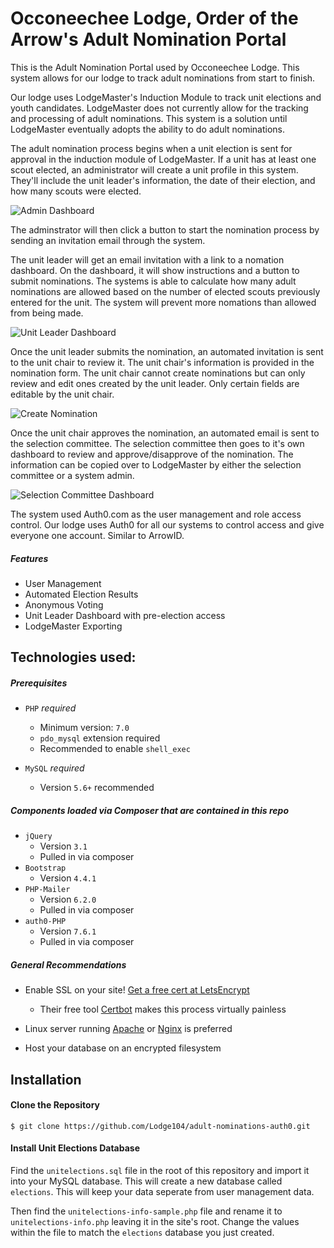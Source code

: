 Occoneechee Lodge, Order of the Arrow's Adult Nomination Portal
=========

This is the Adult Nomination Portal used by Occoneechee Lodge. This system allows for our lodge to track adult nominations from start to finish.

Our lodge uses LodgeMaster's Induction Module to track unit elections and youth candidates. LodgeMaster does not currently allow for the tracking and processing of adult nominations. This system is a solution until LodgeMaster eventually adopts the ability to do adult nominations.

The adult nomination process begins when a unit election is sent for approval in the induction module of LodgeMaster. If a unit has at least one scout elected, an administrator will create a unit profile in this system. They'll include the unit leader's information, the date of their election, and how many scouts were elected.

![Admin Dashboard](https://github.com/Lodge104/adult-nominations-auth0/blob/master/readme/admin-dashboard.png)

The adminstrator will then click a button to start the nomination process by sending an invitation email through the system.

The unit leader will get an email invitation with a link to a nomation dashboard. On the dashboard, it will show instructions and a button to submit nominations. The systems is able to calculate how many adult nominations are allowed based on the number of elected scouts previously entered for the unit. The system will prevent more nomations than allowed from being made.

![Unit Leader Dashboard](https://github.com/Lodge104/adult-nominations-auth0/blob/master/readme/unitleader-dashboard.png)

Once the unit leader submits the nomination, an automated invitation is sent to the unit chair to review it. The unit chair's information is provided in the nomination form. The unit chair cannot create nominations but can only review and edit ones created by the unit leader. Only certain fields are editable by the unit chair.

![Create Nomination](https://github.com/Lodge104/adult-nominations-auth0/blob/master/readme/nomination-form.png)

Once the unit chair approves the nomination, an automated email is sent to the selection committee. The selection committee then goes to it's own dashboard to review and approve/disapprove of the nomination. The information can be copied over to LodgeMaster by either the selection committee or a system admin.

![Selection Committee Dashboard](https://github.com/Lodge104/adult-nominations-auth0/blob/master/readme/selection-committee.png)

The system used Auth0.com as the user management and role access control. Our lodge uses Auth0 for all our systems to control access and give everyone one account. Similar to ArrowID.

##### Features

- User Management
- Automated Election Results
- Anonymous Voting
- Unit Leader Dashboard with pre-election access
- LodgeMaster Exporting

Technologies used:
------------------
##### Prerequisites

- `PHP` *_required_*
	- Minimum version: `7.0`
	- `pdo_mysql` extension required
	- Recommended to enable `shell_exec`

- `MySQL` *_required_*
	- Version `5.6+` recommended

##### Components loaded via Composer that are contained in this repo
- `jQuery`
	- Version `3.1`
	- Pulled in via composer
- `Bootstrap`
	- Version `4.4.1`
- `PHP-Mailer`
	- Version `6.2.0`
	- Pulled in via composer
- `auth0-PHP`
	- Version `7.6.1`
	- Pulled in via composer

##### General Recommendations

- Enable SSL on your site! [Get a free cert at LetsEncrypt](https://letsencrypt.org)
	 - Their free tool [Certbot](https://certbot.eff.org) makes this process virtually painless

- Linux server running [Apache](https://www.apache.org) or [Nginx](https://nginx.org) is preferred

- Host your database on an encrypted filesystem

Installation
------------

#### Clone the Repository
	$ git clone https://github.com/Lodge104/adult-nominations-auth0.git

#### Install Unit Elections Database
Find the `unitelections.sql` file in the root of this repository and import it into your MySQL database. This will create a new database called `elections`. This will keep your data seperate from user management data.

Then find the `unitelections-info-sample.php` file and rename it to `unitelections-info.php` leaving it in the site's root. Change the values within the file to match the `elections` database you just created.

